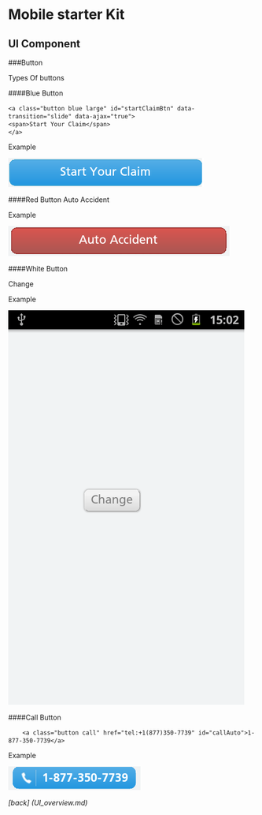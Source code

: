 Mobile starter Kit
================================

UI Component
--------------------------------


###Button		


Types Of buttons

####Blue Button

	<a class="button blue large" id="startClaimBtn" data-transition="slide" data-ajax="true">
	<span>Start Your Claim</span>
	</a>


Example


![alt text][blue_button]

[blue_button]: ../screenshots/blue_button.png "Demo"

	
####Red Button
	<a class="button red large" data-transition="slide" data-ajax="true" id="autoAccident">
	<span>Auto Accident</span> 
	</a>

Example


![alt text][red_button]

[red_button]: ../screenshots/red_button.png "Demo"

	
####White Button	
		<div class="floatRight grayButton marginT15" id="locationChangeBtn">
                <a data-ajax="true"> Change </a>
		</div>


Example

![alt text][Demo]

[Demo]: ../screenshots/white_button.png "Demo"


####Call Button
		
		<a class="button call" href="tel:+1(877)350-7739" id="callAuto">1-877-350-7739</a>

Example

![alt text][call_button]

[call_button]: ../screenshots/call_button.png "Demo"


	
*[back] (UI_overview.md)*  
